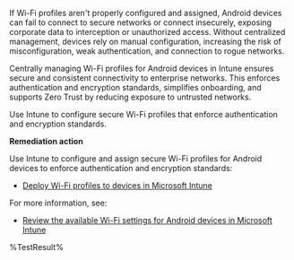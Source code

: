 If Wi-Fi profiles aren't properly configured and assigned, Android devices can fail to connect to secure networks or connect insecurely, exposing corporate data to interception or unauthorized access. Without centralized management, devices rely on manual configuration, increasing the risk of misconfiguration, weak authentication, and connection to rogue networks.

Centrally managing Wi-Fi profiles for Android devices in Intune ensures secure and consistent connectivity to enterprise networks. This enforces authentication and encryption standards, simplifies onboarding, and supports Zero Trust by reducing exposure to untrusted networks.



Use Intune to configure secure Wi-Fi profiles that enforce authentication and encryption standards.

**Remediation action**

Use Intune to configure and assign secure Wi-Fi profiles for Android devices to enforce authentication and encryption standards:  
- [Deploy Wi-Fi profiles to devices in Microsoft Intune](https://learn.microsoft.com/intune/intune-service/configuration/wi-fi-settings-configure?wt.mc_id=zerotrustrecommendations_automation_content_cnl_csasci#create-the-profile)

For more information, see:  
- [Review the available Wi-Fi settings for Android devices in Microsoft Intune](https://learn.microsoft.com/intune/intune-service/configuration/wi-fi-settings-android-enterprise?wt.mc_id=zerotrustrecommendations_automation_content_cnl_csasci)
<!--- Results --->
%TestResult%

